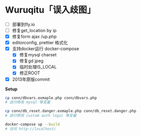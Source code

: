 # Wuruqitu「误入歧图」

- [ ] 部署到fly.io
- [ ] 修复get_location by ip
- [x] 修复form ajax /up.php
- [x] editorconfig, prettier 格式化
- [x] 支持docker运行 docker-compose
	- [x] 修复mysql charset
	- [x] 修复gd jpeg
	- [x] 临时处理IS_LOCAL
	- [x] 修正ROOT
- [x] 2013年原版commit

__Setup__

```sh
cp conn/dbvars.exmaple.php conn/dbvars.php
# 自行修改 mysql 等变量

cp conn/db_reset.danger.exmaple.php conn/db_reset.danger.php
# 自行修改 custom auth logic 等变量

docker-compose up --build
# 访问 http://localhost/
```
